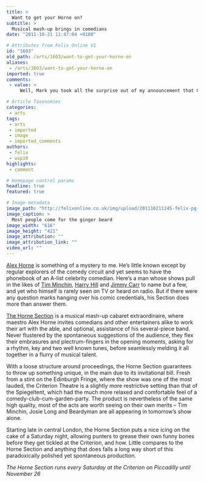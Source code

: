 ```yaml
---
title: >
  Want to get your Horne on?
subtitle: >
  Musical mash-up brings in comedians
date: "2011-10-21 11:47:04 +0100"

# Attributes from Felix Online V1
id: "1603"
old_path: /arts/1603/want-to-get-your-horne-on
aliases:
 - /arts/1603/want-to-get-your-horne-on
imported: true
comments:
 - value: >
     Well, Mark you took all the surprise out of my announcement that City had an excellent win over Leicester … obviously nothing to do with the skill and expertise of the players on the field as it’s entirely down to the combined finger crossing of Watsonians United!!! Wonder which division they play in??? Please ignore that last remark which is just too silly!!!Hey, Jen … our hard work and influence is paying dividends. Yay!!! NB: Nicky Maynard scored twice and very nearly had a hat trick …Onwards with your fast approaching new show on the horizon, Mark … sure it will be an absolute blast … x <a href="http://effectiveedmedicine.com/">buy viagra</a> <a href="http://www.insurerscomparison.com/">cheap auto insurance</a>

# Article Taxonomies
categories:
 - arts
tags:
 - arts
 - imported
 - image
 - imported_comments
authors:
 - felix
 - wsp10
highlights:
 - comment

# Homepage control params
headline: true
featured: true

# Image metadata
image_path: "http://felixonline.co.uk/img/upload/201110211245-felix-pg-20-comedy_557778s.jpg"
image_caption: >
  Most people come for the ginger beard
image_width: "616"
image_height: "421"
image_attribution: ""
image_attribution_link: ""
video_url: ""
---
```


[Alex Horne](http://www.youtube.com/watch?v=yrBF-yYVcX8) is something of a mystery to me. He’s little known except by regular explorers of the comedy circuit and yet seems to have the phonebook of an A-list celebrity comedian. Here’s a man whose shows pull in the likes of [Tim Minchin](http://www.youtube.com/watch?v=KVN_0qvuhhw), [Harry Hill](http://www.youtube.com/watch?v=DtX-4A69mGo) and [Jimmy Carr](http://www.youtube.com/watch?v=1ioBZ5fNJO8) to name but a few, and yet who himself is rarely seen on TV or heard on radio. But if there were any question marks hanging over his comic credentials, his Section does more than answer them.

[The Horne Section](http://thehornesection.com/) is a musical mash-up cabaret extraordinaire, where maestro Alex Horne invites comedians and other entertainers alike to work their art with the able, and optional, assistance of his several-piece band. Never flustered by the spontaneous suggestions of the audience, they flex their embrasures and plectrum-fingers in the opening moments, asking for a rhythm, key and two well known tunes, before seamlessly melding it all together in a flurry of musical talent.

With a loose structure around proceedings, the Horne Section guarantees to throw up something unique, in the main due to its invitational bill. Fresh from a stint on the Edinburgh Fringe, where the show was one of the most lauded, the Criterion Theatre is a slightly more restrictive setting than that of the Spiegeltent, which had the much more relaxed and comfortable feel of a comedy-club-cum-garden-party. The product is nevertheless of the same high quality, most of the acts are worth seeing on their own merits – Tim Minchin, Josie Long and Beardyman are all appearing in tomorrow’s show alone.

Starting late in central London, the Horne Section puts a nice icing on the cake of a Saturday night, allowing punters to grease their own funny bones before they get tickled at the Criterion, and how. Little compares to the Horne Section and anything that does falls a long way short of this paradoxically polished yet spontaneous production.

_The Horne Section runs every Saturday at the Criterion on Piccadilly until November 26_
